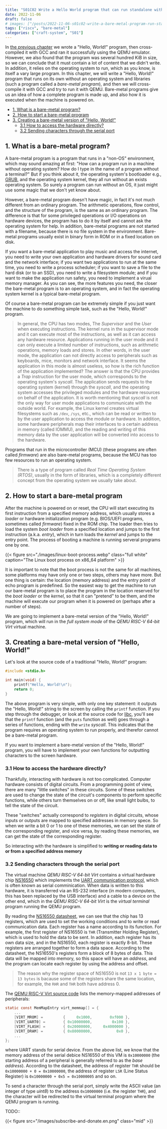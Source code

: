 ```yaml
---
title: "S01C02 Write a Hello World program that can run standalone without an OS"
date: 2022-11-06
draft: false
# images: ["/posts/2022-11-06-s01c02-write-a-bare-metal-program-run-standalone-without-os/images/bare-metal.png"]
tags: ["riscv", "bare-metal"]
categories: ["craft-system", "S01"]
---
```


In [the previous chapter](../2022-11-05-s01c01-cross-compile-and-run-the-first-program) we wrote a "Hello, World!" program, then cross-compiled it with GCC and ran it successfully using the QEMU emulator. However, we also found that the program was several hundred KiB in size, so we can conclude that it must contain a lot of content that we didn't write. In addition, it relies on the operating system to run, which as you know, is itself a vary large program. In this chapter, we will write a "Hello, World!" program that runs on its own without an operating system and libraries (such a program called a _bare-metal program_), and then we will cross-compile it with GCC and try to run it with QEMU. Bare-metal programs give us an idea of how a complete program is made up, and also how it is executed when the machine is powered on.

<!-- @import "[TOC]" {cmd="toc" depthFrom=2 depthTo=6 orderedList=false} -->

<!-- code_chunk_output -->

- [1. What is a bare-metal program?](#1-what-is-a-bare-metal-program)
- [2. How to start a bare-metal program](#2-how-to-start-a-bare-metal-program)
- [3. Creating a bare-metal version of "Hello, World!"](#3-creating-a-bare-metal-version-of-hello-world)
  - [3.1 How to access the hardware directly?](#31-how-to-access-the-hardware-directly)
  - [3.2 Sending characters through the serial port](#32-sending-characters-through-the-serial-port)

<!-- /code_chunk_output -->

## 1. What is a bare-metal program?

A bare-metal program is a program that runs in a "non-OS" environment, which may sound amazing at first: "How can a program run in a machine without operating system? How do I type in the name of a program without a terminal?" But if you think about it, the operating system's bootloader e.g., [GRUB](https://www.gnu.org/software/grub/), and the operating system kernel, they all run without an exists operating system. So surely a program can run without an OS, it just might use some magic that we don't yet know about.

However, a bare-metal program doesn't have magic, in fact it's not much different from an ordinary program. The arithmetic operations, flow control, and the structure of the program, is the same as an ordinary program. The difference is that for some privileged operations or I/O operations on hardware devices, the program has to do it by itself and cannot ask the operating system for help. In addition, bare-metal programs are not started with a filename, because there is no file system in the environment. Bare-metal programs usually exist in binary form in ROM or in a fixed location on disk.

If you want a bare-metal application to play music and access the internet, you need to write your own application and hardware drivers for sound card and the network interface; if you want two applications to run at the same time, you need to write a process scheduler; if you want to save a file to the hard disk (or to an SSD), you need to write a filesystem module; and if you want to make the application run safety, you need to implement a virual memory manager. As you can see, the more features you need, the closer the bare-metal program is to an operating system, and in fact the operating system kernel is a typical bare-metal program.

Of course a bare-metal program can be extremely simple if you just want the machine to do something simple task, such as the "Hello, World!" program.

> In general, the CPU has two modes, The _Supervisor_ and the _User_ when executing instructions. The kernel runs in the supervisor mode and it can execute most of the instructions, as well as it can access any hardware resource. Applications running in the user mode and it can only execute a limited number of instructions, such as arithmetic operations, memory loads and stores. In other words, in the user mode, the application can not directly access to peripherals such as keyboards, mice, monitors and network interface. It seems the application in this mode is almost useless, so how is the rich function of the application implemented? The answer is that the CPU provides a _Trap_ instruction for the user mode, which corresponds to the operating system's _syscall_. The application sends requests to the operating system (kernel) through the _syscall_, and the operating system accesses the privileged modules and the hardware resources on behalf of the application. It is worth mentioning that _syscall_ is not the only way for user mode applications to communicate with the outside world. For example, the Linux kernel creates virtual filesystems such as `/dev`, `/sys`, etc., which can be read or written to by the user application to access the module or hardware. In addition, some hardware peripherals map their interfaces to a certain address in memory (called IOMMU), and the reading and writing of this memory data by the user application will be converted into access to the hardware.

Programs that run in the microcontroller (MCU) (these programs are often called _firmware_) are also bare-metal programs, because the MCU has too few resources to run an operating system.

> There is a type of program called _Real Time Operating System (RTOS)_, usually in the form of libraries, which is a completely different concept from the operating system we usually take about.

## 2. How to start a bare-metal program

After the machine is powered on or reset, the CPU will start executing its first instruction from a specified memory address, which usually stores a _loader_ or hardware initialization program (e.g. BIOS/UEFI programs, sometimes called _firmware_) fixed in the ROM chip. The loader then tries to load the system _boot loader_ from a specified location and jumps to the first instruction (a.k.a. _entry_), which in turn loads the _kernel_ and jumps to the entry point. The process of booting a machine is running serveral programs one by one.

{{< figure src="./images/linux-boot-process.webp" class="full white" caption="The Linux boot process on x86_64 platform" >}}

It is important to note that the boot process is not the same for all machines, some platforms may have only one or two steps, others may have more. But one thing is certain: the location (memory address) and the entry point of echo program is predefined. So the easiest way to get the machine to run our bare-metal program is to place the program in the location reserved for the _boot loader_ or the _kernel_, so that it can "pretend" to be them, and the machine will execute our program when it is powered on (perhaps after a number of steps).

We are going to implement a bare-metal version of the "Hello, World!" program, which will run in the _full system mode_ of the _QEMU RISC-V 64-bit Virt_ virtual machine.

## 3. Creating a bare-metal version of "Hello, World!"

Let's look at the source code of a traditional "Hello, World!" program:

```c
#include <stdio.h>

int main(void) {
    printf("Hello, World!\n");
    return 0;
}
```

The above program is very simple, with only one key statement: it outputs the "Hello, World!" string to the screen by calling the `printf` function. If you step through the debugger, or look at the source code for [libc](https://sourceware.org/git/?p=glibc.git), you'll see that the `printf` function (and the `puts` function as well) goes through a series of functions, ending with the `write` _syscall_. This indicates that the program requires an operating system to run properly, and therefor cannot be a bare-metal program.

If you want to implement a bare-metal version of the "Hello, World!" program, you will have to implement your own functions for outputting characters to the screen hardware.

### 3.1 How to access the hardware directly?

Thankfully, interacting with hardware is not too complicated. Computer hardware consists of digital circuits. From a programming point of view, there are many "little switches" in these circuits. Some of these switches are used to change the state of the circuit's components to perform specific functions, while others turn themselves on or off, like small light bulbs, to tell the state of the circuit.

These "switches" actually correspond to _registers_ in digital circuits, whose inputs or outputs are mapped to specified addresses in memory spece. So when we write a bit 0 or 1 to one of these memories, we can set the state of the corresponding register, and vice versa, by reading these memories, we can get the state of the corresponding register.

So interacting with the hardware is simplified to **writing or reading data to or from a specified address memory**

### 3.2 Sending characters through the serial port

The virtual machine _QEMU RISC-V 64-bit Virt_ contains a virtual hardware chip [NS16550](https://www.qemu.org/docs/master/system/riscv/virt.html) which implements the [UART communication protocol](https://en.wikipedia.org/wiki/Universal_asynchronous_receiver-transmitter), which is often known as serial comminication. When data is written to this hardware, it is transferred via an RS-232 interface (in modern computers, this has been replaced by the USB interface) and a cable to a device on the other end, which in the _QEMU RISC-V 64-bit Virt_ is the _virtual terminal_ program running the QEMU program.

By reading the [NS16550 datasheet](http://caro.su/msx/ocm_de1/16550.pdf), we can see that the chip has 13 registers, which are used to set the working conditions and to write or read communication data. Each register has a name according to its function. For example, the first register of NS16550 is `THR` (Transmitter Holding Register), which is used to hold the data to be sent. In addition, each register has its own data size, and in the NS16550, each register is exactly 8-bit. These registers are arranged together to form a data space. According to the datasheet, the NS16550's registers form a block of 8 bytes of data. This data will be mapped into memory, so this space will have an _address_, and the program can locate each register by using the address and offset.

> The reason why the register space of NS16550 is not `13 x 1 byte = 13 bytes` is bacause some of the registers share the same location, for example, the `RHR` and `THR` both have address 0.

The [QEMU RISC-V Virt source code](https://github.com/qemu/qemu/blob/master/hw/riscv/virt.c) lists the memory-mapped addresses of peripherals:

```c
static const MemMapEntry virt_memmap[] = {
    ...
    [VIRT_MROM] =         {     0x1000,        0xf000 },
    [VIRT_UART0] =        { 0x10000000,         0x100 },
    [VIRT_FLASH] =        { 0x20000000,     0x4000000 },
    [VIRT_DRAM] =         { 0x80000000,           0x0 },
    ...
};
```

where UART stands for serial device. From the above list, we know that the memory address of the serial debice NS16550 of this VM is `0x10000000` (the starting address of a peripheral is generally referred to as the _base address_). According to the datasheet, the address of register `THR` should be `0x10000000 + 0 = 0x10000000`, the address of register `LSR` (Line Status Register) is `0x10000000 + 0x5 = 0x10000005` and so on.

To send a character through the serial port, simply write the ASCII value (an integer of type _uint8_) to the address `0x10000000` (i.e. the register `THR`), and the character will be redirected to the virtual terminal program where the QEMU program is running.

TODO::

{{< figure src="/images/subscribe-and-donate.en.png" class="mid" >}}